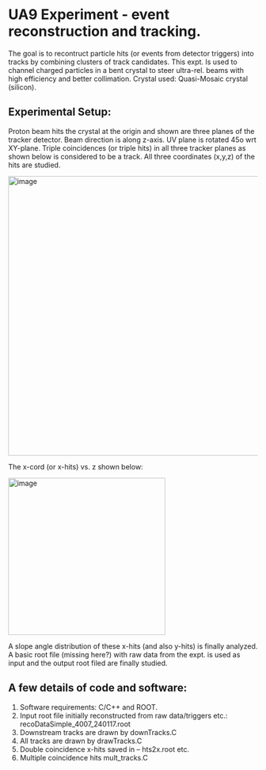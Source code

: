 # UA9 Experiment - event reconstruction and tracking.
The goal is to recontruct particle hits (or events from detector triggers) into tracks by combining clusters of track candidates.
This expt. Is used to channel charged particles in a bent crystal to steer ultra-rel. beams with high efficiency and better collimation. 
Crystal used: Quasi-Mosaic crystal (silicon). 
## Experimental Setup: 
Proton beam hits the crystal at the origin and  shown are three planes of the tracker detector. Beam direction is along z-axis. UV plane is rotated 45o wrt XY-plane.
Triple coincidences (or triple hits) in all three tracker planes as shown below is considered to be a track. All three coordinates (x,y,z) of the hits are studied.

<img width="564" alt="image" src="https://user-images.githubusercontent.com/27436642/157778798-9a9e0a4b-0936-49f1-82aa-40b942935fab.png">

The x-cord (or x-hits) vs. z shown below:

<img width="317" alt="image" src="https://user-images.githubusercontent.com/27436642/158031298-f493670e-ee1a-448a-a957-97a7da790836.png">

A slope angle distribution of these x-hits (and also y-hits) is finally analyzed. 
A basic root file (missing here?) with raw data from the expt. is used as input and the output root filed are finally studied.
## A few details of code and software:
1) Software requirements: C/C++ and ROOT.
2) Input root file initially reconstructed from raw data/triggers etc.: recoDataSimple_4007_240117.root
3) Downstream tracks are drawn by downTracks.C
4) All tracks are drawn by drawTracks.C
5) Double coincidence x-hits saved in – hts2x.root etc.
6) Multiple coincidence hits mult_tracks.C
